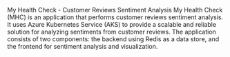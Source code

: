 My Health Check - Customer Reviews Sentiment Analysis
My Health Check (MHC) is an application that performs customer reviews sentiment analysis. It uses Azure Kubernetes Service (AKS) to provide a scalable and reliable solution for analyzing sentiments from customer reviews. The application consists of two components: the backend using Redis as a data store, and the frontend for sentiment analysis and visualization.

